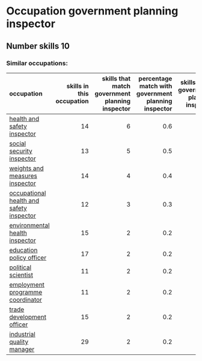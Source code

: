 # Occupation government planning inspector
## Number skills 10
### Similar occupations:
| occupation                                                                              |   skills in this occupation |   skills that match government planning inspector |   percentage match with government planning inspector |   skills not in government planning inspector |
|:----------------------------------------------------------------------------------------|----------------------------:|--------------------------------------------------:|------------------------------------------------------:|----------------------------------------------:|
| [health and safety inspector](health_and_safety_inspector.md)                           |                          14 |                                                 6 |                                                   0.6 |                                             8 |
| [social security inspector](social_security_inspector.md)                               |                          13 |                                                 5 |                                                   0.5 |                                             8 |
| [weights and measures inspector](weights_and_measures_inspector.md)                     |                          14 |                                                 4 |                                                   0.4 |                                            10 |
| [occupational health and safety inspector](occupational_health_and_safety_inspector.md) |                          12 |                                                 3 |                                                   0.3 |                                             9 |
| [environmental health inspector](environmental_health_inspector.md)                     |                          15 |                                                 2 |                                                   0.2 |                                            13 |
| [education policy officer](education_policy_officer.md)                                 |                          17 |                                                 2 |                                                   0.2 |                                            15 |
| [political scientist](political_scientist.md)                                           |                          11 |                                                 2 |                                                   0.2 |                                             9 |
| [employment programme coordinator](employment_programme_coordinator.md)                 |                          11 |                                                 2 |                                                   0.2 |                                             9 |
| [trade development officer](trade_development_officer.md)                               |                          15 |                                                 2 |                                                   0.2 |                                            13 |
| [industrial quality manager](industrial_quality_manager.md)                             |                          29 |                                                 2 |                                                   0.2 |                                            27 |
